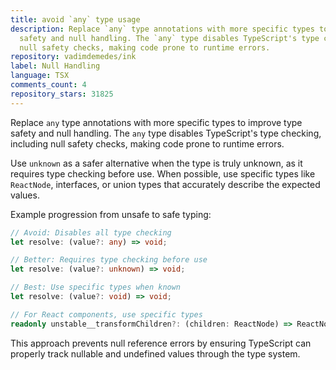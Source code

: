 ```yaml
---
title: avoid `any` type usage
description: Replace `any` type annotations with more specific types to improve type
  safety and null handling. The `any` type disables TypeScript's type checking, including
  null safety checks, making code prone to runtime errors.
repository: vadimdemedes/ink
label: Null Handling
language: TSX
comments_count: 4
repository_stars: 31825
---
```


Replace `any` type annotations with more specific types to improve type safety and null handling. The `any` type disables TypeScript's type checking, including null safety checks, making code prone to runtime errors.

Use `unknown` as a safer alternative when the type is truly unknown, as it requires type checking before use. When possible, use specific types like `ReactNode`, interfaces, or union types that accurately describe the expected values.

Example progression from unsafe to safe typing:
```typescript
// Avoid: Disables all type checking
let resolve: (value?: any) => void;

// Better: Requires type checking before use  
let resolve: (value?: unknown) => void;

// Best: Use specific types when known
let resolve: (value?: void) => void;

// For React components, use specific types
readonly unstable__transformChildren?: (children: ReactNode) => ReactNode;
```

This approach prevents null reference errors by ensuring TypeScript can properly track nullable and undefined values through the type system.